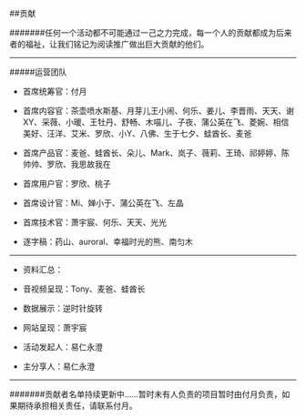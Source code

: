 ##贡献

#######任何一个活动都不可能通过一己之力完成，每一个人的贡献都成为后来者的福祉，让我们铭记为阅读推广做出巨大贡献的他们。

---
#####运营团队
- 首席统筹官：付月

- 首席内容官：茶壶喷水斯基、月芽儿王小闹、何乐、姜儿、李晋雨、天天、谢XY、采薇、小暖、王牡丹、舒畅、木喵儿、子夜、蒲公英在飞、菱婉、相信美好、汪洋、艾米、罗欣、小Y、八佛、生于七夕、蛙酋长、麦爸

- 首席产品官：麦爸、蛙酋长、朵儿、Mark、岚子、薇莉、王琦、祁婷婷、陈帅帅、罗欣、我思故我在

- 首席用户官：罗欣、桃子

- 首席设计官：Mi、婵小于、蒲公英在飞、左晶

- 首席技术官：萧宇宸、何乐、天天、光光

- 逐字稿：药山、auroral、幸福时光的熊、南匀木

---
- 资料汇总：

- 音视频呈现：Tony、麦爸、蛙酋长
- 数据展示：逆时针旋转
- 网站呈现：萧宇宸
- 活动发起人：易仁永澄
- 主分享人：易仁永澄

---
#######贡献者名单持续更新中......暂时未有人负责的项目暂时由付月负责，如果期待承担相关责任，请联系付月。